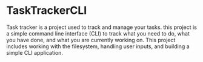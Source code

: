 # TaskTrackerCLI
Task tracker is a project used to track and manage your tasks. this project is a  simple command line interface (CLI) to track what you need to do, what you have done, and what you are currently working on. This project includes working with the filesystem, handling user inputs, and building a simple CLI application.

